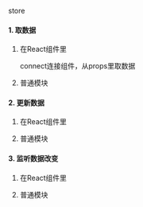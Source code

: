 store


#### 1. 取数据

1. 在React组件里

	connect连接组件，从props里取数据

2. 普通模块

#### 2. 更新数据

1. 在React组件里

2. 普通模块

#### 3. 监听数据改变

1. 在React组件里

2. 普通模块